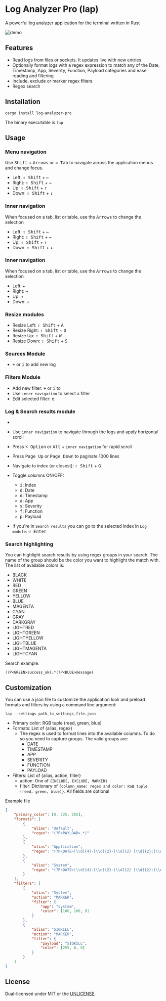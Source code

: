 # Log Analyzer Pro (lap)
A powerful log analyzer application for the terminal written in Rust

![demo](media/demo.gif)


## Features
* Read logs from files or sockets. It updates live with new entries
* Optionally format logs with a regex expression to match any of the Date, Timestamp, App, Severity, Function, Payload categories and ease reading and filtering
* Include, exclude or marker regex filters
* Regex search

## Installation

````
cargo install log-analyzer-pro
````

The binary executable is `lap`


## Usage
### Menu navigation
Use <kbd>Shift</kbd> + <kbd>Arrows</kbd> or <kbd>⇥ Tab</kbd> to navigate across the application menus and change focus.
* Left: <kbd>⇧ Shift</kbd> + <kbd>←</kbd>
* Right: <kbd>⇧ Shift</kbd> + <kbd>→</kbd>
* Up: <kbd>⇧ Shift</kbd> + <kbd>↑</kbd>
* Down: <kbd>⇧ Shift</kbd> + <kbd>↓</kbd>

### Inner navigation
When focused on a tab, list or table, use the <kbd>Arrows</kbd> to change the selection
* Left: <kbd>⇧ Shift</kbd> + <kbd>←</kbd>
* Right: <kbd>⇧ Shift</kbd> + <kbd>→</kbd>
* Up: <kbd>⇧ Shift</kbd> + <kbd>↑</kbd>
* Down: <kbd>⇧ Shift</kbd> + <kbd>↓</kbd>

### Inner navigation
When focused on a tab, list or table, use the <kbd>Arrows</kbd> to change the selection
* Left: <kbd>←</kbd>
* Right: <kbd>→</kbd>
* Up: <kbd>↑</kbd>
* Down: <kbd>↓</kbd>

### Resize modules
* Resize Left: <kbd>⇧ Shift</kbd> + <kbd>A</kbd>
* Resize Right: <kbd>⇧ Shift</kbd> + <kbd>D</kbd>
* Resize Up: <kbd>⇧ Shift</kbd> + <kbd>W</kbd>
* Resize Down: <kbd>⇧ Shift</kbd> + <kbd>S</kbd>


### Sources Module
* <kbd>+</kbd> or <kbd>i</kbd> to add new log

### Filters Module
* Add new filter: <kbd>+</kbd> or <kbd>i</kbd> to
* Use `inner navigation` to select a filter
* Edit selected filter: <kbd>e</kbd>

### Log & Search results module
*
* Use `inner navigation` to navigate through the logs and apply horizontal scroll
* Press <kbd>⌥ Option</kbd> or <kbd>Alt</kbd> + `inner navigation` for rapid scroll
* Press <kbd>Page Up</kbd> or <kbd>Page Down</kbd> to paginate 1000 lines
* Navigate to index (or closest): <kbd>⇧ Shift</kbd> + <kbd>G</kbd>
* Toggle columns ON/OFF:
    - <kbd>i</kbd>: Index
    - <kbd>d</kbd>: Date
    - <kbd>d</kbd>: Timestamp
    - <kbd>a</kbd>: App
    - <kbd>s</kbd>: Severity
    - <kbd>f</kbd>: Function
    - <kbd>p</kbd>: Payload


* If you're in `Search results` you can go to the selected index in `Log module`: <kbd>⏎ Enter</kbd>

### Search highlighting
You can highlight search results by using regex groups in your search. The name of the group should be the color you want to highlight the match with. The list of available colors is:
- BLACK
- WHITE
- RED
- GREEN
- YELLOW
- BLUE
- MAGENTA
- CYAN
- GRAY
- DARKGRAY
- LIGHTRED
- LIGHTGREEN
- LIGHTYELLOW
- LIGHTBLUE
- LIGHTMAGENTA
- LIGHTCYAN

Search example:
```
(?P<GREEN>success_ok).*(?P<BLUE>message)
````

## Customization
You can use a json file to customize the application look and preload formats and filters by using a command line argument:
````
lap --settings path_to_settings_file.json
````


* Primary color: RGB tuple (reed, green, blue)
* Formats: List of {alias, regex}
    - The regex is used to format lines into the available columns. To do so you need to capture groups. The valid groups are:
        - DATE
        - TIMESTAMP
        - APP
        - SEVERITY
        - FUNCTION
        - PAYLOAD
* Filters: List of {alias, action, filter}
    - action: One of `{INCLUDE, EXCLUDE, MARKER}`
    - filter: Dictionary of `{column_name: regex and color: RGB tuple (reed, green, blue)}`. All fields are optional

Example file
```json
{
    "primary_color": [0, 225, 255],
    "formats": [
        {
            "alias": "Default",
            "regex": "(?P<PAYLOAD>.*)"
        },
        {
            "alias": "Application",
            "regex": "(?P<DATE>[\\d]{4}-[\\d]{2}-[\\d]{2} [\\d]{2}:[\\d]{2}:[\\d]{2},[\\d]{3}) - \\[(?P<SEVERITY>[\\w]*)\\] - \\[([ \\w]{4})\\] - \\[(?P<TIMESTAMP>[ \\d]*)\\] (?P<PAYLOAD>.*)"
        },
        {
            "alias": "System",
            "regex": "(?P<DATE>[\\d]{4}-[\\d]{2}-[\\d]{2} [\\d]{2}:[\\d]{2}:[\\d]{2}.[\\d]*) \\((?P<APP>[\\w\\d]*)[/ ]?(?P<FUNCTION>.*)\\) (?P<PAYLOAD>.*)"
        }
    ],
    "filters": [
        {
            "alias": "System",
            "action": "MARKER",
            "filter": {
                "app": "system",
                "color": [100, 100, 0]
            }
        },
        {
            "alias": "SIGKILL",
            "action": "MARKER",
            "filter": {
                "payload": "SIGKILL",
                "color": [255, 0, 0]
            }
        }
    ]
}
```

## License
Dual-licensed under MIT or the [UNLICENSE](https://unlicense.org).